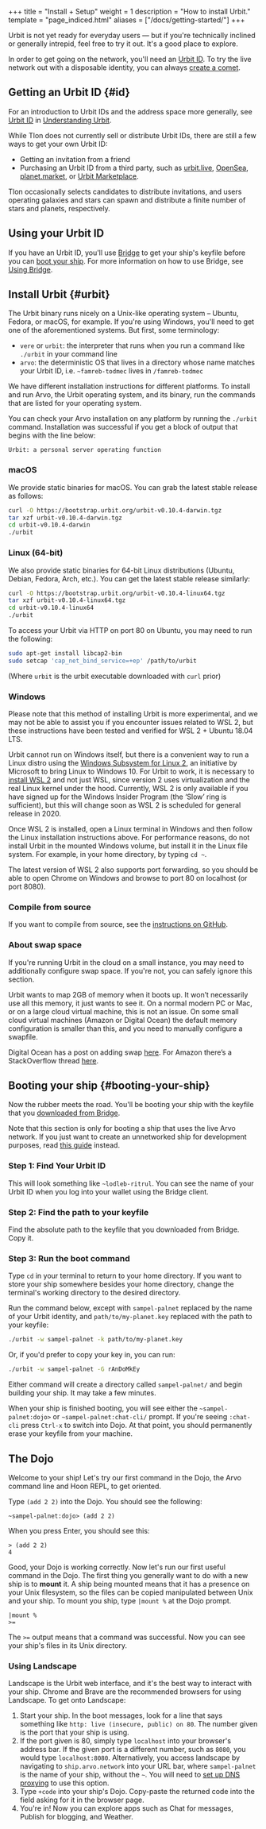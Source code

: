 +++
title = "Install + Setup"
weight = 1
description = "How to install Urbit."
template = "page_indiced.html"
aliases = ["/docs/getting-started/"]
+++

Urbit is not yet ready for everyday users — but if you're technically inclined or generally intrepid, feel free to try it out. It's a good place to explore.

In order to get going on the network, you'll need an [Urbit ID](#id). To try the live network out with a disposable identity, you can always [create a comet](@/using/operations/creating-a-comet.md).

## Getting an Urbit ID {#id}

For an introduction to Urbit IDs and the address space more generally, see [Urbit ID](@/understanding-urbit/urbit-id.md) in [Understanding Urbit](@/understanding-urbit/_index.md).

While Tlon does not currently sell or distribute Urbit IDs, there are still a few ways to get your own Urbit ID:

- Getting an invitation from a friend
- Purchasing an Urbit ID from a third party, such as [urbit.live](https://urbit.live), [OpenSea](https://opensea.io), [planet.market](https://planet.market/), or [Urbit Marketplace](https://urbitmarketplace.com/).

Tlon occasionally selects candidates to distribute invitations, and users operating galaxies and stars can spawn and distribute a finite number of stars and planets, respectively.

## Using your Urbit ID

If you have an Urbit ID, you'll use [Bridge](https://bridge.urbit.org) to get your ship's keyfile before you can [boot your ship](#booting-your-ship). For more information on how to use Bridge, see [Using Bridge](@/using/operations/using-bridge.md).

## Install Urbit {#urbit}

The Urbit binary runs nicely on a Unix-like operating system – Ubuntu, Fedora, or macOS, for example. If you're using Windows, you'll need to get one of the aforementioned systems. But first, some terminology:

- `vere` or `urbit`: the interpreter that runs when you run a command like `./urbit` in your command line
- `arvo`: the deterministic OS that lives in a directory whose name matches your Urbit ID, i.e. `~famreb-todmec` lives in `/famreb-todmec`

We have different installation instructions for different platforms. To install and run Arvo, the Urbit operating system, and its binary, run the commands that are listed for your operating system.

You can check your Arvo installation on any platform by running the `./urbit` command. Installation was successful if you get a block of output that begins with the line below:

```
Urbit: a personal server operating function
```

### macOS

We provide static binaries for macOS. You can grab the latest stable release as follows:

```sh
curl -O https://bootstrap.urbit.org/urbit-v0.10.4-darwin.tgz
tar xzf urbit-v0.10.4-darwin.tgz
cd urbit-v0.10.4-darwin
./urbit
```

### Linux (64-bit)

We also provide static binaries for 64-bit Linux distributions (Ubuntu, Debian, Fedora, Arch, etc.). You can get the latest stable release similarly:

```sh
curl -O https://bootstrap.urbit.org/urbit-v0.10.4-linux64.tgz
tar xzf urbit-v0.10.4-linux64.tgz
cd urbit-v0.10.4-linux64
./urbit
```

To access your Urbit via HTTP on port 80 on Ubuntu, you may need to run the following:

```sh
sudo apt-get install libcap2-bin
sudo setcap 'cap_net_bind_service=+ep' /path/to/urbit
```
(Where `urbit` is the urbit executable downloaded with `curl` prior)

### Windows

Please note that this method of installing Urbit is more experimental, and we may not be able to assist you if you encounter issues related to WSL 2, but these instructions have been tested and verified for WSL 2 + Ubuntu 18.04 LTS.

Urbit cannot run on Windows itself, but there is a convenient way to run a Linux distro using the [Windows Subsystem for Linux 2](https://en.wikipedia.org/wiki/Windows_Subsystem_for_Linux), an initiative by Microsoft to bring Linux to Windows 10. For Urbit to work, it is necessary to [install WSL 2](https://docs.microsoft.com/en-us/windows/wsl/wsl2-install) and not just WSL, since version 2 uses virtualization and the real Linux kernel under the hood. Currently, WSL 2 is only available if you have signed up for the Windows Insider Program (the ‘Slow’ ring is sufficient), but this will change soon as WSL 2 is scheduled for general release in 2020.

Once WSL 2 is installed, open a Linux terminal in Windows and then follow the Linux installation instructions above. For performance reasons, do not install Urbit in the mounted Windows volume, but install it in the Linux file system. For example, in your home directory, by typing `cd ~`.

The latest version of WSL 2 also supports port forwarding, so you should be able to open Chrome on Windows and browse to port 80 on localhost (or port 8080).

### Compile from source

If you want to compile from source, see the [instructions on GitHub](https://github.com/urbit/urbit#development).

### About swap space

If you're running Urbit in the cloud on a small instance, you may need to additionally configure swap space. If you're not, you can safely ignore this section.

Urbit wants to map 2GB of memory when it boots up. It won’t necessarily use all this memory, it just wants to see it. On a normal modern PC or Mac, or on a large cloud virtual machine, this is not an issue. On some small cloud virtual machines (Amazon or Digital Ocean) the default memory configuration is smaller than this, and you need to manually configure a swapfile.

Digital Ocean has a post on adding swap [here](https://www.digitalocean.com/community/tutorials/how-to-add-swap-space-on-ubuntu-16-04). For Amazon there’s a StackOverflow thread [here](https://stackoverflow.com/questions/17173972/how-do-you-add-swap-to-an-ec2-instance).

## Booting your ship {#booting-your-ship}

Now the rubber meets the road. You'll be booting your ship with the keyfile that you [downloaded from Bridge](@/using/operations/using-bridge.md).

Note that this section is only for booting a ship that uses the live Arvo network. If you just want to create an unnetworked ship for development purposes, read [this guide](@/using/develop.md#creating-a-development-ship) instead.

### Step 1: Find Your Urbit ID

This will look something like `~lodleb-ritrul`. You can see the name of your Urbit ID when you log into your wallet using the Bridge client.

### Step 2: Find the path to your keyfile

Find the absolute path to the keyfile that you downloaded from Bridge. Copy it.

### Step 3: Run the boot command

Type `cd` in your terminal to return to your home directory. If you want to store your ship somewhere besides your home directory, change the terminal's working directory to the desired directory.

Run the command below, except with `sampel-palnet` replaced by the name of your
Urbit identity, and `path/to/my-planet.key` replaced with the path to your keyfile:

```sh
./urbit -w sampel-palnet -k path/to/my-planet.key
```

Or, if you'd prefer to copy your key in, you can run:

```sh
./urbit -w sampel-palnet -G rAnDoMkEy
```

Either command will create a directory called `sampel-palnet/` and begin building your ship. It may take a few minutes.

When your ship is finished booting, you will see either the `~sampel-palnet:dojo>` or `~sampel-palnet:chat-cli/` prompt. If you're seeing `:chat-cli` press `Ctrl-x` to switch into Dojo. At that point, you should permanently erase your keyfile from your machine.

## The Dojo

Welcome to your ship! Let's try our first command in the Dojo, the Arvo command line and Hoon REPL, to get oriented.

Type `(add 2 2)` into the Dojo. You should see the following:

```
~sampel-palnet:dojo> (add 2 2)
```

When you press Enter, you should see this:

```
> (add 2 2)
4
```

Good, your Dojo is working correctly. Now let's run our first useful command in the Dojo. The first thing you generally want to do with a new ship is to **mount** it. A ship being mounted means that it has a presence on your Unix filesystem, so the files can be copied manipulated between Unix and your ship. To mount you ship, type `|mount %` at the Dojo prompt.

```
|mount %
>=
```

The `>=` output means that a command was successful. Now you can see your ship's files in its Unix directory.

### Using Landscape

Landscape is the Urbit web interface, and it's the best way to interact with your ship. Chrome and Brave are the recommended browsers for using Landscape. To get onto Landscape:

1. Start your ship. In the boot messages, look for a line that says something like `http: live (insecure, public) on 80`. The number given is the port that your ship is using.
2.  If the port given is 80, simply type `localhost` into your browser's address bar. If the given port is a different number, such as `8080`, you would type `localhost:8080`. Alternatively, you access landscape by navigating to `ship.arvo.network` into your URL bar, where `sampel-palnet` is the name of your ship, without the `~`. You will need to [set up DNS proxying](@/using/operations/using-your-ship.md#dns-proxying) to use this option.
3. Type `+code` into your ship's Dojo. Copy-paste the returned code into the field asking for it in the browser page.
4. You're in! Now you can explore apps such as Chat for messages, Publish for blogging, and Weather.
